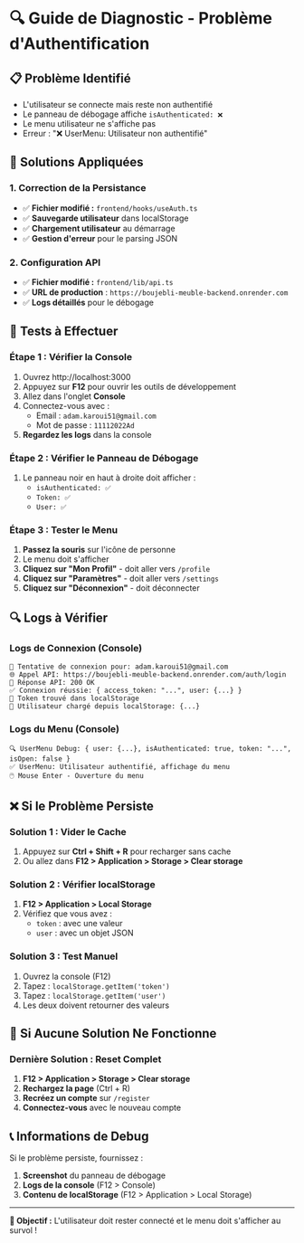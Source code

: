 # 🔍 Guide de Diagnostic - Problème d'Authentification

## 📋 **Problème Identifié**
- L'utilisateur se connecte mais reste non authentifié
- Le panneau de débogage affiche `isAuthenticated: ❌`
- Le menu utilisateur ne s'affiche pas
- Erreur : "❌ UserMenu: Utilisateur non authentifié"

## 🔧 **Solutions Appliquées**

### **1. Correction de la Persistance**
- ✅ **Fichier modifié :** `frontend/hooks/useAuth.ts`
- ✅ **Sauvegarde utilisateur** dans localStorage
- ✅ **Chargement utilisateur** au démarrage
- ✅ **Gestion d'erreur** pour le parsing JSON

### **2. Configuration API**
- ✅ **Fichier modifié :** `frontend/lib/api.ts`
- ✅ **URL de production** : `https://boujebli-meuble-backend.onrender.com`
- ✅ **Logs détaillés** pour le débogage

## 🧪 **Tests à Effectuer**

### **Étape 1 : Vérifier la Console**
1. Ouvrez http://localhost:3000
2. Appuyez sur **F12** pour ouvrir les outils de développement
3. Allez dans l'onglet **Console**
4. Connectez-vous avec :
   - Email : `adam.karoui51@gmail.com`
   - Mot de passe : `11112022Ad`
5. **Regardez les logs** dans la console

### **Étape 2 : Vérifier le Panneau de Débogage**
1. Le panneau noir en haut à droite doit afficher :
   - `isAuthenticated: ✅`
   - `Token: ✅`
   - `User: ✅`

### **Étape 3 : Tester le Menu**
1. **Passez la souris** sur l'icône de personne
2. Le menu doit s'afficher
3. **Cliquez sur "Mon Profil"** - doit aller vers `/profile`
4. **Cliquez sur "Paramètres"** - doit aller vers `/settings`
5. **Cliquez sur "Déconnexion"** - doit déconnecter

## 🔍 **Logs à Vérifier**

### **Logs de Connexion (Console)**
```
🔐 Tentative de connexion pour: adam.karoui51@gmail.com
🌐 Appel API: https://boujebli-meuble-backend.onrender.com/auth/login
📡 Réponse API: 200 OK
✅ Connexion réussie: { access_token: "...", user: {...} }
🔑 Token trouvé dans localStorage
👤 Utilisateur chargé depuis localStorage: {...}
```

### **Logs du Menu (Console)**
```
🔍 UserMenu Debug: { user: {...}, isAuthenticated: true, token: "...", isOpen: false }
✅ UserMenu: Utilisateur authentifié, affichage du menu
🖱️ Mouse Enter - Ouverture du menu
```

## ❌ **Si le Problème Persiste**

### **Solution 1 : Vider le Cache**
1. Appuyez sur **Ctrl + Shift + R** pour recharger sans cache
2. Ou allez dans **F12 > Application > Storage > Clear storage**

### **Solution 2 : Vérifier localStorage**
1. **F12 > Application > Local Storage**
2. Vérifiez que vous avez :
   - `token` : avec une valeur
   - `user` : avec un objet JSON

### **Solution 3 : Test Manuel**
1. Ouvrez la console (F12)
2. Tapez : `localStorage.getItem('token')`
3. Tapez : `localStorage.getItem('user')`
4. Les deux doivent retourner des valeurs

## 🚨 **Si Aucune Solution Ne Fonctionne**

### **Dernière Solution : Reset Complet**
1. **F12 > Application > Storage > Clear storage**
2. **Rechargez la page** (Ctrl + R)
3. **Recréez un compte** sur `/register`
4. **Connectez-vous** avec le nouveau compte

## 📞 **Informations de Debug**

Si le problème persiste, fournissez :
1. **Screenshot** du panneau de débogage
2. **Logs de la console** (F12 > Console)
3. **Contenu de localStorage** (F12 > Application > Local Storage)

---

**🎯 Objectif :** L'utilisateur doit rester connecté et le menu doit s'afficher au survol ! 